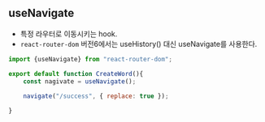 ## useNavigate
- 특정 라우터로 이동시키는 hook.
- `react-router-dom` 버전6에서는 useHistory() 대신 useNavigate를 사용한다.

```jsx
import {useNavigate} from "react-router-dom";

export default function CreateWord(){
    const nagivate = useNavigate();
    
    navigate("/success", { replace: true });

}
```
